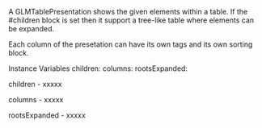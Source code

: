 A GLMTablePresentation shows the given elements within a table.  If the #children block is set then it support a tree-like table where elements can be expanded.Each column of the presetation can have its own tags and its own sorting block.Instance Variables	children:		<Object>	columns:		<Object>	rootsExpanded:		<Object>children	- xxxxxcolumns	- xxxxxrootsExpanded	- xxxxx